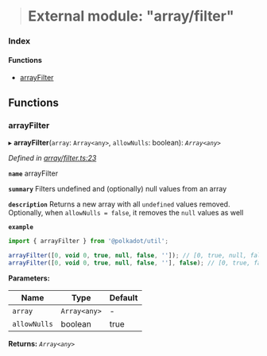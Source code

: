 > # External module: "array/filter"

### Index

#### Functions

* [arrayFilter](_array_filter_.md#arrayfilter)

## Functions

###  arrayFilter

▸ **arrayFilter**(`array`: `Array<any>`, `allowNulls`: boolean): *`Array<any>`*

*Defined in [array/filter.ts:23](https://github.com/polkadot-js/common/blob/0ec2dae/packages/util/src/array/filter.ts#L23)*

**`name`** arrayFilter

**`summary`** Filters undefined and (optionally) null values from an array

**`description`** 
Returns a new array with all `undefined` values removed. Optionally, when `allowNulls = false`, it removes the `null` values as well

**`example`** 
<BR>

```javascript
import { arrayFilter } from '@polkadot/util';

arrayFilter([0, void 0, true, null, false, '']); // [0, true, null, false, '']
arrayFilter([0, void 0, true, null, false, ''], false); // [0, true, false, '']
```

**Parameters:**

Name | Type | Default |
------ | ------ | ------ |
`array` | `Array<any>` | - |
`allowNulls` | boolean | true |

**Returns:** *`Array<any>`*